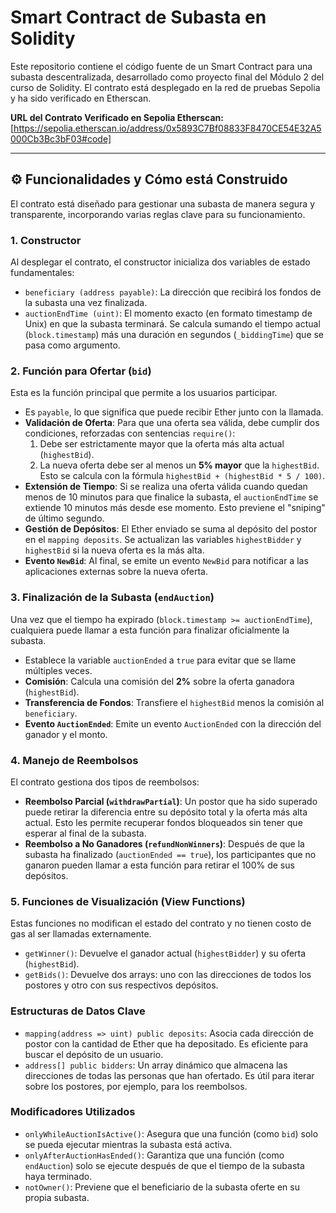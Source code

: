 # Smart Contract de Subasta en Solidity

Este repositorio contiene el código fuente de un Smart Contract para una subasta descentralizada, desarrollado como proyecto final del Módulo 2 del curso de Solidity. El contrato está desplegado en la red de pruebas Sepolia y ha sido verificado en Etherscan.

**URL del Contrato Verificado en Sepolia Etherscan:**
[https://sepolia.etherscan.io/address/0x5893C7Bf08833F8470CE54E32A5000Cb3Bc3bF03#code]

---

## ⚙️ Funcionalidades y Cómo está Construido

El contrato está diseñado para gestionar una subasta de manera segura y transparente, incorporando varias reglas clave para su funcionamiento.

### 1. **Constructor**

Al desplegar el contrato, el constructor inicializa dos variables de estado fundamentales:
* `beneficiary (address payable)`: La dirección que recibirá los fondos de la subasta una vez finalizada.
* `auctionEndTime (uint)`: El momento exacto (en formato timestamp de Unix) en que la subasta terminará. Se calcula sumando el tiempo actual (`block.timestamp`) más una duración en segundos (`_biddingTime`) que se pasa como argumento.

### 2. **Función para Ofertar (`bid`)**

Esta es la función principal que permite a los usuarios participar.
* Es `payable`, lo que significa que puede recibir Ether junto con la llamada.
* **Validación de Oferta**: Para que una oferta sea válida, debe cumplir dos condiciones, reforzadas con sentencias `require()`:
    1.  Debe ser estrictamente mayor que la oferta más alta actual (`highestBid`).
    2.  La nueva oferta debe ser al menos un **5% mayor** que la `highestBid`. Esto se calcula con la fórmula `highestBid + (highestBid * 5 / 100)`.
* **Extensión de Tiempo**: Si se realiza una oferta válida cuando quedan menos de 10 minutos para que finalice la subasta, el `auctionEndTime` se extiende 10 minutos más desde ese momento. Esto previene el "sniping" de último segundo.
* **Gestión de Depósitos**: El Ether enviado se suma al depósito del postor en el `mapping deposits`. Se actualizan las variables `highestBidder` y `highestBid` si la nueva oferta es la más alta.
* **Evento `NewBid`**: Al final, se emite un evento `NewBid` para notificar a las aplicaciones externas sobre la nueva oferta.

### 3. **Finalización de la Subasta (`endAuction`)**

Una vez que el tiempo ha expirado (`block.timestamp >= auctionEndTime`), cualquiera puede llamar a esta función para finalizar oficialmente la subasta.
* Establece la variable `auctionEnded` a `true` para evitar que se llame múltiples veces.
* **Comisión**: Calcula una comisión del **2%** sobre la oferta ganadora (`highestBid`).
* **Transferencia de Fondos**: Transfiere el `highestBid` menos la comisión al `beneficiary`.
* **Evento `AuctionEnded`**: Emite un evento `AuctionEnded` con la dirección del ganador y el monto.

### 4. **Manejo de Reembolsos**

El contrato gestiona dos tipos de reembolsos:

* **Reembolso Parcial (`withdrawPartial`)**: Un postor que ha sido superado puede retirar la diferencia entre su depósito total y la oferta más alta actual. Esto les permite recuperar fondos bloqueados sin tener que esperar al final de la subasta.
* **Reembolso a No Ganadores (`refundNonWinners`)**: Después de que la subasta ha finalizado (`auctionEnded == true`), los participantes que no ganaron pueden llamar a esta función para retirar el 100% de sus depósitos.

### 5. **Funciones de Visualización (View Functions)**

Estas funciones no modifican el estado del contrato y no tienen costo de gas al ser llamadas externamente.
* `getWinner()`: Devuelve el ganador actual (`highestBidder`) y su oferta (`highestBid`).
* `getBids()`: Devuelve dos arrays: uno con las direcciones de todos los postores y otro con sus respectivos depósitos.

### Estructuras de Datos Clave

* `mapping(address => uint) public deposits`: Asocia cada dirección de postor con la cantidad de Ether que ha depositado. Es eficiente para buscar el depósito de un usuario.
* `address[] public bidders`: Un array dinámico que almacena las direcciones de todas las personas que han ofertado. Es útil para iterar sobre los postores, por ejemplo, para los reembolsos.

### Modificadores Utilizados

* `onlyWhileAuctionIsActive()`: Asegura que una función (como `bid`) solo se pueda ejecutar mientras la subasta está activa.
* `onlyAfterAuctionHasEnded()`: Garantiza que una función (como `endAuction`) solo se ejecute después de que el tiempo de la subasta haya terminado.
* `notOwner()`: Previene que el beneficiario de la subasta oferte en su propia subasta.
